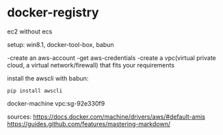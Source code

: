# docker-registry
ec2 without ecs

setup: win8.1, docker-tool-box, babun

-create an aws-account
-get aws-credentials
-create a vpc(virtual private cloud, a virtual network/firewall) that fits your requirements

install the awscli with babun:
```shell
pip install awscli
```


docker-machine vpc:sg-92e330f9







sources:
https://docs.docker.com/machine/drivers/aws/#default-amis
https://guides.github.com/features/mastering-markdown/


